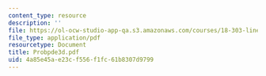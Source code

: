 ```yaml
---
content_type: resource
description: ''
file: https://ol-ocw-studio-app-qa.s3.amazonaws.com/courses/18-303-linear-partial-differential-equations-fall-2006/4a85e45ae23cf556f1fc61b8307d9799_Probpde3d.pdf
file_type: application/pdf
resourcetype: Document
title: Probpde3d.pdf
uid: 4a85e45a-e23c-f556-f1fc-61b8307d9799
---
```


